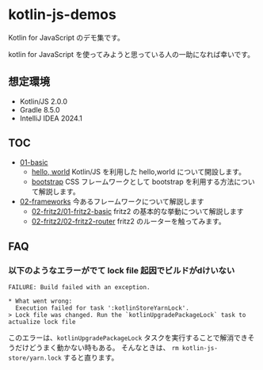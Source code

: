 # kotlin-js-demos

Kotlin for JavaScript のデモ集です。

kotlin for JavaScript を使ってみようと思っている人の一助になれば幸いです。

## 想定環境

- Kotlin/JS 2.0.0
- Gradle 8.5.0
- IntelliJ IDEA 2024.1

## TOC

- [01-basic](01-basic/README.md)
  - [hello, world](01-basic/01-hello-world/README.md) Kotlin/JS を利用した hello,world について開設します。
  - [bootstrap](01-basic/02-bootstrap/README.md) CSS フレームワークとして bootstrap を利用する方法について解説します。
- [02-frameworks](02-frameworks/README.md) 今あるフレームワークについて解説します
  - [02-fritz2/01-fritz2-basic](02-frameworks/02-fritz2/01-fritz2-basic/README.md) fritz2 の基本的な挙動について解説します
  - [02-fritz2/02-fritz2-router](02-frameworks/02-fritz2/02-fritz2-router/README.md) fritz2 のルーターを触ってみます。


## FAQ

### 以下のようなエラーがでて lock file 起因でビルドがdけいない
    
    FAILURE: Build failed with an exception.
    
    * What went wrong:
      Execution failed for task ':kotlinStoreYarnLock'.
    > Lock file was changed. Run the `kotlinUpgradePackageLock` task to actualize lock file

このエラーは、`kotlinUpgradePackageLock` タスクを実行することで解消できそうだけどうまく動かない時もある。
そんなときは、 `rm kotlin-js-store/yarn.lock` すると直ります。 

